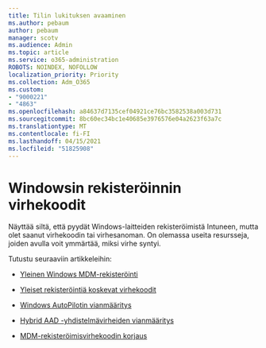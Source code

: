 ```yaml
---
title: Tilin lukituksen avaaminen
ms.author: pebaum
author: pebaum
manager: scotv
ms.audience: Admin
ms.topic: article
ms.service: o365-administration
ROBOTS: NOINDEX, NOFOLLOW
localization_priority: Priority
ms.collection: Adm_O365
ms.custom:
- "9000221"
- "4863"
ms.openlocfilehash: a84637d7135cef04921ce76bc3582538a003d731
ms.sourcegitcommit: 8bc60ec34bc1e40685e3976576e04a2623f63a7c
ms.translationtype: MT
ms.contentlocale: fi-FI
ms.lasthandoff: 04/15/2021
ms.locfileid: "51825908"
---
```

# <a name="windows-enrolment-error-codes"></a>Windowsin rekisteröinnin virhekoodit

Näyttää siltä, että pyydät Windows-laitteiden rekisteröimistä Intuneen, mutta olet saanut virhekoodin tai virhesanoman. On olemassa useita resursseja, joiden avulla voit ymmärtää, miksi virhe syntyi.
 
Tutustu seuraaviin artikkeleihin:

- [Yleinen Windows MDM-rekisteröinti](https://docs.microsoft.com/mem/intune/enrollment/troubleshoot-windows-enrollment-errors)

- [Yleiset rekisteröintiä koskevat virhekoodit](https://docs.microsoft.com/mem/intune/enrollment/troubleshoot-device-enrollment-in-intune#general-enrollment-error-codes)

- [Windows AutoPilotin vianmääritys](https://docs.microsoft.com/windows/deployment/windows-autopilot/troubleshooting)

- [Hybrid AAD -yhdistelmävirheiden vianmääritys](https://docs.microsoft.com/azure/active-directory/devices/troubleshoot-hybrid-join-windows-current)

- [MDM-rekisteröimisvirhekoodin korjaus](https://docs.microsoft.com/windows/win32/mdmreg/mdm-registration-constants)
